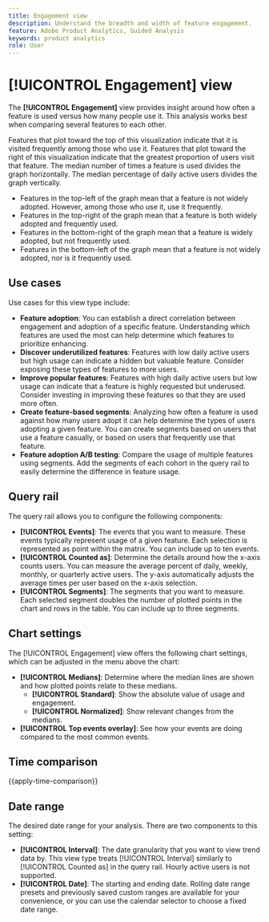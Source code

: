 ```yaml
---
title: Engagement view
description: Understand the breadth and width of feature engagement.
feature: Adobe Product Analytics, Guided Analysis
keywords: product analytics
role: User
---
```

# [!UICONTROL Engagement] view

The **[!UICONTROL Engagement]** view provides insight around how often a feature is used versus how many people use it. This analysis works best when comparing several features to each other.

Features that plot toward the top of this visualization indicate that it is visited frequently among those who use it. Features that plot toward the right of this visualization indicate that the greatest proportion of users visit that feature. The median number of times a feature is used divides the graph horizontally. The median percentage of daily active users divides the graph vertically.

* Features in the top-left of the graph mean that a feature is not widely adopted. However, among those who use it, use it frequently.
* Features in the top-right of the graph mean that a feature is both widely adopted and frequently used.
* Features in the bottom-right of the graph mean that a feature is widely adopted, but not frequently used.
* Features in the bottom-left of the graph mean that a feature is not widely adopted, nor is it frequently used.

## Use cases

Use cases for this view type include:

* **Feature adoption**: You can establish a direct correlation between engagement and adoption of a specific feature. Understanding which features are used the most can help determine which features to prioritize enhancing.
* **Discover underutilized features**: Features with low daily active users but high usage can indicate a hidden but valuable feature. Consider exposing these types of features to more users.
* **Improve popular features**: Features with high daily active users but low usage can indicate that a feature is highly requested but underused. Consider investing in improving these features so that they are used more often.
* **Create feature-based segments**: Analyzing how often a feature is used against how many users adopt it can help determine the types of users adopting a given feature. You can create segments based on users that use a feature casually, or based on users that frequently use that feature.
* **Feature adoption A/B testing**: Compare the usage of multiple features using segments. Add the segments of each cohort in the query rail to easily determine the difference in feature usage.

## Query rail

The query rail allows you to configure the following components:

* **[!UICONTROL Events]**: The events that you want to measure. These events typically represent usage of a given feature. Each selection is represented as point within the matrix. You can include up to ten events.
* **[!UICONTROL Counted as]**: Determine the details around how the x-axis counts users. You can measure the average percent of daily, weekly, monthly, or quarterly active users. The y-axis automatically adjusts the average times per user based on the x-axis selection.
* **[!UICONTROL Segments]**: The segments that you want to measure. Each selected segment doubles the number of plotted points in the chart and rows in the table. You can include up to three segments.

## Chart settings

The [!UICONTROL Engagement] view offers the following chart settings, which can be adjusted in the menu above the chart:

* **[!UICONTROL Medians]**: Determine where the median lines are shown and how plotted points relate to these medians.
  * **[!UICONTROL Standard]**: Show the absolute value of usage and engagement.
  * **[!UICONTROL Normalized]**: Show relevant changes from the medians.
* **[!UICONTROL Top events overlay]**: See how your events are doing compared to the most common events.

## Time comparison

{{apply-time-comparison}}

## Date range

The desired date range for your analysis. There are two components to this setting:

* **[!UICONTROL Interval]**: The date granularity that you want to view trend data by. This view type treats [!UICONTROL Interval] similarly to [!UICONTROL Counted as] in the query rail. Hourly active users is not supported.
* **[!UICONTROL Date]**: The starting and ending date. Rolling date range presets and previously saved custom ranges are available for your convenience, or you can use the calendar selector to choose a fixed date range.
